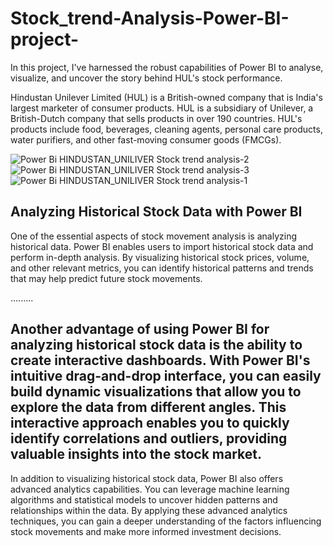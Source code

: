 # Stock_trend-Analysis-Power-BI-project-
In this project, I've harnessed the robust capabilities of Power BI to analyse, visualize, and uncover the story behind HUL's stock performance.

Hindustan Unilever Limited (HUL) is a British-owned company that is India's largest marketer of consumer products. HUL is a subsidiary of Unilever, a British-Dutch company that sells products in over 190 countries. HUL's products include food, beverages, cleaning agents, personal care products, water purifiers, and other fast-moving consumer goods (FMCGs). 

![Power Bi HINDUSTAN_UNILIVER Stock trend analysis-2](https://github.com/m-rishab/Stock_trend-Analysis-Power-BI-project-/assets/113618652/0df9d40b-bf58-4afd-899f-7088547ba7ca)
![Power Bi HINDUSTAN_UNILIVER Stock trend analysis-3](https://github.com/m-rishab/Stock_trend-Analysis-Power-BI-project-/assets/113618652/5c9b7b0a-5744-46be-a891-1e9ce99a4fb6)
![Power Bi HINDUSTAN_UNILIVER Stock trend analysis-1](https://github.com/m-rishab/Stock_trend-Analysis-Power-BI-project-/assets/113618652/94bd83d7-5069-473c-b4bd-4885cfaefec2)

## Analyzing Historical Stock Data with Power BI
One of the essential aspects of stock movement analysis is analyzing historical data. Power BI enables users to import historical stock data and perform in-depth analysis. By visualizing historical stock prices, volume, and other relevant metrics, you can identify historical patterns and trends that may help predict future stock movements.

.........

## Another advantage of using Power BI for analyzing historical stock data is the ability to create interactive dashboards. With Power BI's intuitive drag-and-drop interface, you can easily build dynamic visualizations that allow you to explore the data from different angles. This interactive approach enables you to quickly identify correlations and outliers, providing valuable insights into the stock market.

In addition to visualizing historical stock data, Power BI also offers advanced analytics capabilities. You can leverage machine learning algorithms and statistical models to uncover hidden patterns and relationships within the data. By applying these advanced analytics techniques, you can gain a deeper understanding of the factors influencing stock movements and make more informed investment decisions.
